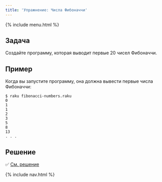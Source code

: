 ```yaml
---
title: 'Упражнение: Числа Фибоначчи'
---
```


{% include menu.html %}

## Задача

Создайте программу, которая выводит первые 20 чисел Фибоначчи.

## Пример

Когда вы запустите программу, она должна вывести первые числа Фибоначчи:

```console
$ raku fibonacci-numbers.raku
0
1
1
2
3
5
8
13
. . .
```

## Решение

✅ [См. решение](solution)

{% include nav.html %}